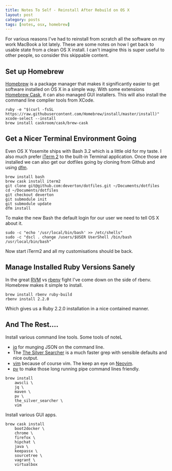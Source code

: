 ```yaml
---
title: Notes To Self - Reinstall After Rebuild on OS X
layout: post
category: posts
tags: [notes, osx, homebrew]
---
```


For various reasons I've had to reinstall from scratch all the software
on my work MacBook a lot lately. These are some notes on how I get back
to usable state from a clean OS X install. I can't imagine this is super
useful to other people, so consider this skippable content.

Set up Homebrew
---------------

[Homebrew](http://brew.sh/) is a package manager that makes it
significantly easier to get software installed on OS X in a simple way.
With some extensions [Homebrew Cask](http://caskroom.io/), it can also
managed GUI installers. This will also install the command line complier
tools from XCode.

```shell
ruby -e "$(curl -fsSL https://raw.githubusercontent.com/Homebrew/install/master/install)"
xcode-select --install
brew install caskroom/cask/brew-cask
```

Get a Nicer Terminal Environment Going
-------------------------------------

Even OS X Yosemite ships with Bash 3.2 which is a little old for my
taste. I also much prefer [iTerm 2](http://iterm2.com/) to the built-in
Terminal application. Once those are installed we can also get our
dotfiles going by cloning from Github and using
[dfm](http://endot.org/projects/dfm/).

```shell
brew install bash
brew cask install iterm2
git clone git@github.com:deverton/dotfiles.git ~/Documents/dotfiles
cd ~/Documents/dotfiles
git checkout deverton
git submodule init
git submodule update
dfm install
```

To make the new Bash the default login for our user we need to tell OS X
about it.

```shell
sudo -c "echo '/usr/local/bin/bash' >> /etc/shells"
sudo -c "dscl . change /users/$USER UserShell /bin/bash /usr/local/bin/bash"
```

Now start iTerm2 and all my customisations should be back.

Manage Installed Ruby Versions Sanely
-------------------------------------

In the great [RVM](https://rvm.io/) vs [rbenv](https://github.com/sstephenson/rbenv)
fight I've come down on the side of rbenv. Homebrew makes it simple to
install.

```shell
brew install rbenv ruby-build
rbenv install 2.2.0
```

Which gives us a Ruby 2.2.0 installation in a nice contained manner.

And The Rest....
----------------

Install various command line tools. Some tools of noteL

  * [jq](http://stedolan.github.io/jq/) for munging JSON on the command
    line.
  * The [The Silver Searcher](http://geoff.greer.fm/ag/) is a much
    faster grep with sensible defaults and nice output.
  * [vim](http://www.vim.org/) because of course vim. The keep
    an eye on [Neovim](http://neovim.org/).
  * [pv](http://www.ivarch.com/programs/pv.shtml) to make those long
    running pipe command lines friendly.
  

```shell
brew install
    awscli \
    jq \
    maven \
    pv \
    the_silver_searcher \
    vim
```

Install various GUI apps.

```shell
brew cask install
    boot2docker \
    chrome \
    firefox \
    hipchat \
    java \
    keepassx \
    sourcetree \
    vagrant \
    virtualbox
```

